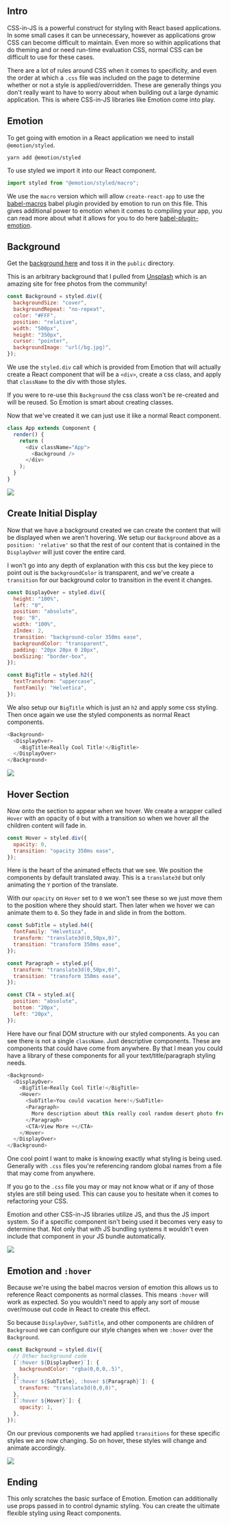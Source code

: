 ## Intro

CSS-in-JS is a powerful construct for styling with React based applications. In some small cases it can be unnecessary, however as applications grow CSS can become difficult to maintain. Even more so within applications that do theming and or need run-time evaluation CSS, normal CSS can be difficult to use for these cases.

There are a lot of rules around CSS when it comes to specificity, and even the order at which a `.css` file was included on the page to determine whether or not a style is applied/overridden. These are generally things you don't really want to have to worry about when building out a large dynamic application. This is where CSS-in-JS libraries like Emotion come into play.

## Emotion

To get going with emotion in a React application we need to install `@emotion/styled`.

```
yarn add @emotion/styled
```

To use styled we import it into our React component.

```js
import styled from "@emotion/styled/macro";
```

We use the `macro` version which will allow `create-react-app` to use the [babel-macros](https://github.com/kentcdodds/babel-plugin-macros) babel plugin provided by emotion to run on this file. This gives additional power to emotion when it comes to compiling your app, you can read more about what it allows for you to do here [babel-plugin-emotion](https://emotion.sh/docs/babel-plugin-emotion).

## Background

Get the [background here](https://github.com/codedailyio/teach/blob/hoverCardEmotion/public/bg.jpg) and toss it in the `public` directory.

This is an arbitrary background that I pulled from [Unsplash](https://unsplash.com/) which is an amazing site for free photos from the community!

```js
const Background = styled.div({
  backgroundSize: "cover",
  backgroundRepeat: "no-repeat",
  color: "#FFF",
  position: "relative",
  width: "500px",
  height: "350px",
  cursor: "pointer",
  backgroundImage: "url(/bg.jpg)",
});
```

We use the `styled.div` call which is provided from Emotion that will actually create a React component that will be a `<div>`, create a css class, and apply that `className` to the div with those styles.

If you were to re-use this `Background` the css class won't be re-created and will be reused. So Emotion is smart about creating classes.

Now that we've created it we can just use it like a normal React component.

```js
class App extends Component {
  render() {
    return (
      <div className="App">
        <Background />
      </div>
    );
  }
}
```

![](https://images.codedaily.io/lessons/emotionHover/Background.png)

## Create Initial Display

Now that we have a background created we can create the content that will be displayed when we aren't hovering. We setup our `Background` above as a `position: 'relative'` so that the rest of our content that is contained in the `DisplayOver` will just cover the entire card.

I won't go into any depth of explanation with this css but the key piece to point out is the `backgroundColor` is transparent, and we've create a `transition` for our background color to transition in the event it changes.

```js
const DisplayOver = styled.div({
  height: "100%",
  left: "0",
  position: "absolute",
  top: "0",
  width: "100%",
  zIndex: 2,
  transition: "background-color 350ms ease",
  backgroundColor: "transparent",
  padding: "20px 20px 0 20px",
  boxSizing: "border-box",
});

const BigTitle = styled.h2({
  textTransform: "uppercase",
  fontFamily: "Helvetica",
});
```

We also setup our `BigTitle` which is just an `h2` and apply some css styling. Then once again we use the styled components as normal React components.

```js
<Background>
  <DisplayOver>
    <BigTitle>Really Cool Title!</BigTitle>
  </DisplayOver>
</Background>
```

![](https://images.codedaily.io/lessons/emotionHover/Title.png)



## Hover Section

Now onto the section to appear when we hover. We create a wrapper called `Hover` with an opacity of `0` but with a transition so when we hover all the children content will fade in.

```js
const Hover = styled.div({
  opacity: 0,
  transition: "opacity 350ms ease",
});

```

Here is the heart of the animated effects that we see. We position the components by default translated away. This is a `translate3d` but only animating the `Y` portion of the translate.

With our `opacity` on `Hover` set to `0` we won't see these so we just move them to the position where they should start. Then later when we hover we can animate them to `0`. So they fade in and slide in from the bottom.

```js
const SubTitle = styled.h4({
  fontFamily: "Helvetica",
  transform: "translate3d(0,50px,0)",
  transition: "transform 350ms ease",
});

const Paragraph = styled.p({
  transform: "translate3d(0,50px,0)",
  transition: "transform 350ms ease",
});

const CTA = styled.a({
  position: "absolute",
  bottom: "20px",
  left: "20px",
});
```

Here have our final DOM structure with our styled components. As you can see there is not a single `className`. Just descriptive components. These are components that could have come from anywhere. By that I mean you could have a library of these components for all your text/title/paragraph styling needs.

```js
<Background>
  <DisplayOver>
    <BigTitle>Really Cool Title!</BigTitle>
    <Hover>
      <SubTitle>You could vacation here!</SubTitle>
      <Paragraph>
        More description about this really cool random desert photo from unsplash!
      </Paragraph>
      <CTA>View More +</CTA>
    </Hover>
  </DisplayOver>
</Background>
```

One cool point I want to make is knowing exactly what styling is being used. Generally with `.css` files you're referencing random global names from a file that may come from anywhere.

If you go to the `.css` file you may or may not know what or if any of those styles are still being used. This can cause you to hesitate when it comes to refactoring your CSS.

Emotion and other CSS-in-JS libraries utilize JS, and thus the JS import system. So if a specific component isn't being used it becomes very easy to determine that. Not only that with JS bundling systems it wouldn't even include that component in your JS bundle automatically.

![](https://images.codedaily.io/lessons/emotionHover/Hovered.png)


## Emotion and `:hover`

Because we're using the babel macros version of emotion this allows us to reference React components as normal classes. This means `:hover` will work as expected. So you wouldn't need to apply any sort of mouse over/mouse out code in React to create this effect.

So because `DisplayOver`, `SubTitle`, and other components are children of `Background` we can configure our style changes when we `:hover` over the `Background`.

```js
const Background = styled.div({
  // Other background code
  [`:hover ${DisplayOver}`]: {
    backgroundColor: "rgba(0,0,0,.5)",
  },
  [`:hover ${SubTitle}, :hover ${Paragraph}`]: {
    transform: "translate3d(0,0,0)",
  },
  [`:hover ${Hover}`]: {
    opacity: 1,
  },
});
```

On our previous components we had applied `transitions` for these specific styles we are now changing. So on hover, these styles will change and animate accordingly.


![](https://images.codedaily.io/lessons/emotionHover/CoolHover.gif)

## Ending

This only scratches the basic surface of Emotion. Emotion can additionally use props passed in to control dynamic styling. You can create the ultimate flexible styling using React components.